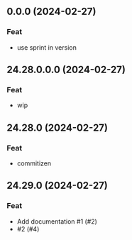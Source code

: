 ## 0.0.0 (2024-02-27)

### Feat

- use sprint in version

## 24.28.0.0.0 (2024-02-27)

### Feat

- wip

## 24.28.0 (2024-02-27)

### Feat

- commitizen

## 24.29.0 (2024-02-27)

### Feat

- Add documentation #1 (#2)
- #2 (#4)

